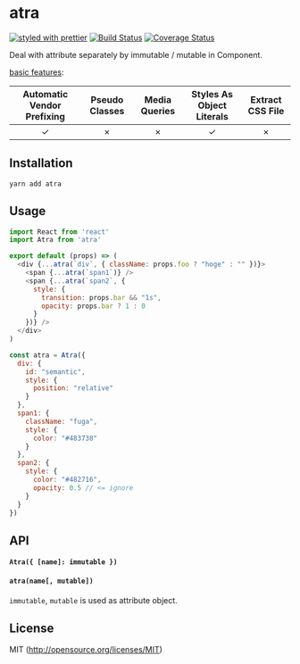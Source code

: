# atra
[![styled with prettier](https://img.shields.io/badge/styled_with-prettier-ff69b4.svg)](https://github.com/prettier/prettier)
[![Build Status](https://travis-ci.org/kthjm/atra.svg)](https://travis-ci.org/kthjm/atra)
[![Coverage Status](https://coveralls.io/repos/github/kthjm/atra/badge.svg)](https://coveralls.io/github/kthjm/atra)

Deal with attribute separately by immutable / mutable in Component.

[basic features](https://github.com/MicheleBertoli/css-in-js):

| Automatic Vendor Prefixing | Pseudo Classes | Media Queries | Styles As Object Literals | Extract CSS File |
|:--------------------------:|:--------------:|:-------------:|:-------------------------:|:----------------:|
| ✓ | × | × | ✓ | × |


## Installation
```shell
yarn add atra
```
## Usage
```js
import React from 'react'
import Atra from 'atra'

export default (props) => (
  <div {...atra(`div`, { className: props.foo ? "hoge" : "" })}>
    <span {...atra(`span1`)} />
    <span {...atra(`span2`, {
      style: {
        transition: props.bar && "1s",
        opacity: props.bar ? 1 : 0
      }
    })} />
  </div>
)

const atra = Atra({
  div: {
    id: "semantic",
    style: {
      position: "relative"
    }
  },
  span1: {
    className: "fuga",
    style: {
      color: "#483738"
    }
  },
  span2: {
    style: {
      color: "#482716",
      opacity: 0.5 // <= ignore
    }
  }
})
```

## API
#### `Atra({ [name]: immutable })`
#### `atra(name[, mutable])`

`immutable`, `mutable` is used as attribute object.

## License
MIT (http://opensource.org/licenses/MIT)
